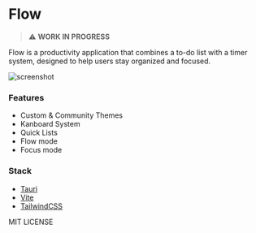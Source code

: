 # Flow
> :warning: **WORK IN PROGRESS**

Flow is a productivity application that combines a to-do list with a timer system, designed to help users stay organized and focused.

![screenshot](https://i.imgur.com/NKpJD3H.jpeg)

### Features
- Custom & Community Themes
- Kanboard System
- Quick Lists
- Flow mode
- Focus mode

### Stack
- [Tauri](https://tauri.app/)
- [Vite](https://vite.dev/)
- [TailwindCSS](https://tailwindcss.com/)

MIT LICENSE